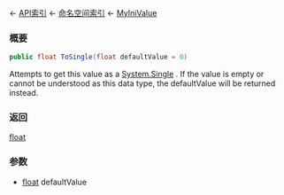 ← [API索引](Api-Index) ← [命名空间索引](Namespace-Index) ← [MyIniValue](VRage.Game.ModAPI.Ingame.Utilities.MyIniValue)

### 概要

```csharp
public float ToSingle(float defaultValue = 0)
```

Attempts to get this value as a [System.Single](https://docs.microsoft.com/en-us/dotnet/api/system.single?view=netframework-4.6) . If the value is empty or cannot be understood as this data type, the defaultValue will be returned instead.

### 返回

[float](https://docs.microsoft.com/en-us/dotnet/api/System.Single?view=netframework-4.6)



### 参数

* [float](https://docs.microsoft.com/en-us/dotnet/api/System.Single?view=netframework-4.6) defaultValue
